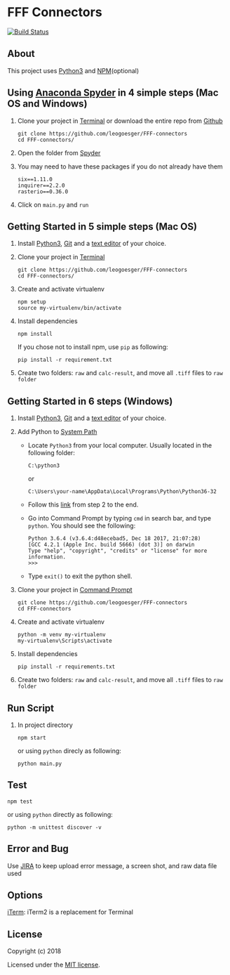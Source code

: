 # FFF Connectors

[![Build Status](https://travis-ci.org/leogoesger/FFF-connectors.svg?branch=master)](https://travis-ci.org/leogoesger/FFF-connectors)

## About

This project uses [Python3](https://www.python.org/) and [NPM](https://www.npmjs.com/get-npm)(optional)

## Using [Anaconda Spyder](https://anaconda.org/anaconda/spyder) in 4 simple steps (Mac OS and Windows)

1.  Clone your project in [Terminal](http://www.informit.com/blogs/blog.aspx?uk=The-10-Most-Important-Linux-Commands) or download the entire repo from [Github](https://github.com/leogoesger/FFF-connectors)

    ```
    git clone https://github.com/leogoesger/FFF-connectors
    cd FFF-connectors/
    ```

2.  Open the folder from [Spyder](https://anaconda.org/anaconda/spyder)

3.  You may need to have these packages if you do not already have them

    ```
    six==1.11.0
    inquirer==2.2.0
    rasterio==0.36.0
    ```

4.  Click on `main.py` and `run`

## Getting Started in 5 simple steps (Mac OS)

1.  Install [Python3](https://www.python.org/downloads/), [Git](https://git-scm.com/download/) and a [text editor](https://www.sublimetext.com/3) of your choice.
2.  Clone your project in [Terminal](http://www.informit.com/blogs/blog.aspx?uk=The-10-Most-Important-Linux-Commands)

    ```
    git clone https://github.com/leogoesger/FFF-connectors
    cd FFF-connectors/
    ```

3.  Create and activate virtualenv

    ```
    npm setup
    source my-virtualenv/bin/activate
    ```

4.  Install dependencies

    ```
    npm install
    ```

    If you chose not to install npm, use `pip` as following:

    ```
    pip install -r requirement.txt
    ```

5.  Create two folders: `raw` and `calc-result`, and move all `.tiff` files to `raw folder`

## Getting Started in 6 steps (Windows)

1.  Install [Python3](https://www.python.org/downloads/), [Git](https://git-scm.com/download/win) and a [text editor](https://www.sublimetext.com/3) of your choice.
2.  Add Python to [System Path](https://www.pythoncentral.io/add-python-to-path-python-is-not-recognized-as-an-internal-or-external-command/)

    -   Locate `Python3` from your local computer. Usually located in the following folder:

        ```
        C:\python3
        ```

        or

        ```
        C:\Users\your-name\AppData\Local\Programs\Python\Python36-32
        ```

    -   Follow this [link](https://www.pythoncentral.io/add-python-to-path-python-is-not-recognized-as-an-internal-or-external-command/) from step 2 to the end.
    -   Go into Command Prompt by typing `cmd` in search bar, and type `python`. You should see the following:

        ```
        Python 3.6.4 (v3.6.4:d48ecebad5, Dec 18 2017, 21:07:28)
        [GCC 4.2.1 (Apple Inc. build 5666) (dot 3)] on darwin
        Type "help", "copyright", "credits" or "license" for more information.
        >>>
        ```

    -   Type `exit()` to exit the python shell.

3.  Clone your project in [Command Prompt](http://www.informit.com/blogs/blog.aspx?uk=The-10-Most-Important-Linux-Commands)

    ```
    git clone https://github.com/leogoesger/FFF-connectors
    cd FFF-connectors
    ```

4.  Create and activate virtualenv

    ```
    python -m venv my-virtualenv
    my-virtualenv\Scripts\activate
    ```

5.  Install dependencies

    ```
    pip install -r requirements.txt
    ```

6.  Create two folders: `raw` and `calc-result`, and move all `.tiff` files to `raw folder`

## Run Script

1.  In project directory

    ```
    npm start
    ```

    or using `python` direcly as following:

    ```
    python main.py
    ```

## Test

```
npm test
```

or using `python` directly as following:

```
python -m unittest discover -v
```

## Error and Bug

Use [JIRA](http://watermgmt.ucdavis.edu/) to keep upload error message, a screen shot, and raw data file used

## Options

[iTerm](https://www.iterm2.com/): iTerm2 is a replacement for Terminal

## License

Copyright (c) 2018

Licensed under the [MIT license](https://opensource.org/licenses/MIT).
